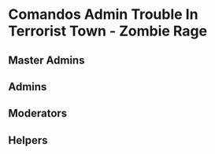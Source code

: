 # Comandos Admin Trouble In Terrorist Town - Zombie Rage

## Master Admins

## Admins

## Moderators

## Helpers